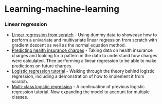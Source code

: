 # Learning-machine-learning

### Linear regression
- [Linear regression from scratch](./linear_regression/Linear_regression_from_scratch.pdf) - Using dummy data to showcase how to perform a univariate and multivariate linear regression from scratch with gradient descent as well as the normal equation method. 
- [Predicting health insurance charges](./linear_regression/Health_insurance_charges.pdf) - Taking data on health insurance charges and looking for a pattern in the data to understand how charges were calculated. Then performing a linear regression to be able to make predictions on future charges.
- [Logistic regression tutorial](./logistic_regression/Logistic_regression_from_scratch.pdf) - Walking through the theory behind logistic regression, including a demonstration of how to implement it from scratch.
- [Multi-class logistic regression](./logistic_regression/Multi_class_logistic_regression.pdf) - A continuation of previous logistic regression tutorial. Now expanding the model to account for multiple classes.
